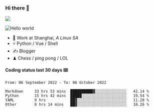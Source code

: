 ### Hi there 👋
![](https://komarev.com/ghpvc/?username=Xuhandsome)


<img src="https://github-readme-stats.vercel.app/api?username=XuHandsome&show_icons=true&theme=merko" alt="Hello world">

<br/>

- 🍻  Work at Shanghai, _A Linux SA_
- ⚡  Python / Vue / Shell
- ✍️  Blogger
- ♟  Chess / ping pong / LOL

#### Coding status last 30 days ⌨️

<!--START_SECTION:waka-->

```text
From: 06 September 2022 - To: 06 October 2022

Markdown     33 hrs 53 mins  ██████████▓░░░░░░░░░░░░░░   42.14 %
Python       15 hrs 42 mins  █████░░░░░░░░░░░░░░░░░░░░   19.54 %
YAML         9 hrs           ██▓░░░░░░░░░░░░░░░░░░░░░░   11.20 %
Other        8 hrs 14 mins   ██▓░░░░░░░░░░░░░░░░░░░░░░   10.26 %
```

<!--END_SECTION:waka-->
